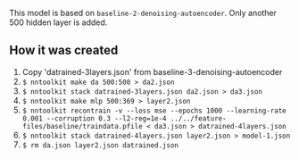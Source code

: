 This model is based on `baseline-2-denoising-autoencoder`. Only another 500
hidden layer is added.

## How it was created

1. Copy 'datrained-3layers.json' from baseline-3-denoising-autoencoder
2. `$ nntoolkit make da 500:500 > da2.json`
3. `$ nntoolkit stack datrained-3layers.json da2.json > da3.json`
4. `$ nntoolkit make mlp 500:369 > layer2.json`
5. `$ nntoolkit recontrain -v --loss mse --epochs 1000 --learning-rate 0.001 --corruption 0.3 --l2-reg=1e-4 ../../feature-files/baseline/traindata.pfile < da3.json > datrained-4layers.json`
6. `$ nntoolkit stack datrained-4layers.json layer2.json > model-1.json`
7. `$ rm da.json layer2.json datrained.json`